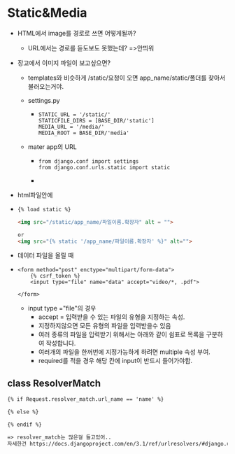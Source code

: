 # Static&Media



- HTML에서 image를 경로로 쓰면 어떻게될까?

  - URL에서는 경로를 듣도보도 못했는데? =>안띄워

- 장고에서 이미지 파일이 보고싶으면?

  - templates와 비슷하게 /static/요청이 오면 app_name/static/폴더를 찾아서 불러오는거야.

  - settings.py

    - ```django
      STATIC_URL = '/static/'
      STATICFILE_DIRS = [BASE_DIR/'static']
      MEDIA_URL = '/media/'
      MEDIA_ROOT = BASE_DIR/'media'
      ```

  - mater app의 URL

    - ```django
      from django.conf import settings
      from django.conf.urls.static import static
      ```

    - 

- html파일안에

- ```html
  {% load static %}
  
  <img src="/static/app_name/파일이름.확장자" alt = "">
  
  or
  <img src="{% static '/app_name/파일이름.확장자' %}" alt="">
  
  ```



- 데이터 파일을 올릴 때

- ```django
  <form method="post" enctype="multipart/form-data">
      {% csrf_token %}
      <input type="file" name="data" accept="video/*, .pdf">
      
  </form>
  ```

  - input type ="file"의 경우
    - accept = 입력받을 수 있는 파일의 유형을 지정하는 속성.
    - 지정하지않으면 모든 유형의 파일을 입력받을수 있음
    - 여러 종류의 파일을 입력받기 위해서는 아래와 같이 쉼표로 목록을 구분하여 작성합니다.
    - 여러개의 파일을 한꺼번에 지정가능하게 하려면 multiple 속성 부여.
    - required를 적을 경우 해당 칸에 input이 반드시 들어가야함.

## class ResolverMatch

```html
{% if Request.resolver_match.url_name == 'name' %}

{% else %}

{% endif %}

=> resolver_match는 많은걸 들고있어..
자세한건 https://docs.djangoproject.com/en/3.1/ref/urlresolvers/#django.urls.ResolverMatch
```



